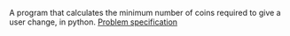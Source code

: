 A program that calculates the minimum number of coins required to give a user change, in python. [Problem specification](https://cs50.harvard.edu/x/2023/psets/6/cash/)
